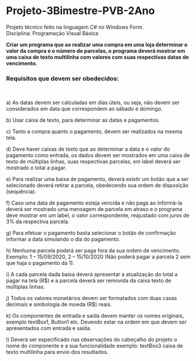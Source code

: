 # Projeto-3Bimestre-PVB-2Ano
Projeto técnico feito na linguagem C# no Windows Form.<br/>
Disciplina: Programação Visual Básica<br/>

**Criar um programa que ao realizar uma compra em uma loja determinar o valor
da compra e o número de parcelas, o programa deverá mostrar em uma caixa
de texto multilinha com valores com suas respectivas datas de vencimento.**
<br/>

### Requisitos que devem ser obedecidos:
<br/>

a) As datas devem ser calculadas em dias úteis, ou seja, não devem ser
considerados em data que correspondem ao sábado e domingo.

b) Usar caixa de texto, para determinar as datas e pagamentos.

c) Tanto a compra quanto o pagamento, devem ser realizados na mesma
tela.

d) Deve haver caixas de texto que ao determinar a data e o valor do
pagamento como entrada, os dados devem ser mostrados em uma caixa
de texto de múltiplas linhas, suas respectivas parcelas, em label deverá
ser mostrado o total a pagar.

e) Para realizar uma baixa de pagamento, deverá existir um botão que a ser
selecionado deverá retirar a parcela, obedecendo sua ordem de
disposição (sequência).

f) Caso uma data de pagamento esteja vencida e não paga ao informá-la
deverá ser mostrado uma mensagem de parcela em atraso e o programa
deve mostrar em um label, o valor correspondente, reajustado com juros
de 3% da respectiva parcela.

g) Para efetuar o pagamento basta selecionar o botão de confirmação
informar a data simulando o dia do pagamento.

h) Nenhuma parcela poderá ser paga fora da sua ordem de vencimento.<br/>
Exemplo: 1 – 15/09/2020, 2 – 15/10/2020 (Não poderá pagar a parcela 2
sem que haja o pagamento da 1).

i) A cada parcela dada baixa deverá apresentar a atualização do total a
pagar na tela (R$) e a parcela deverá ser removida da caixa texto de
múltiplas linhas.

j) Todos os valores monetários devem ser formatados com duas casas
decimais e simbologia de moeda (R$) reais.

k) Os componentes de entrada e saída devem manter os nomes originais,
exemplo textBox1, Button1 etc. Devendo estar na ordem em que devem
ser apresentados com entrada e saída.

l) Deverá ser especificado nas observações do cabeçalho do projeto o
nome do componente e a sua funcionalidade exemplo: textBox3 caixa de
texto multilinha para envio dos resultados.


